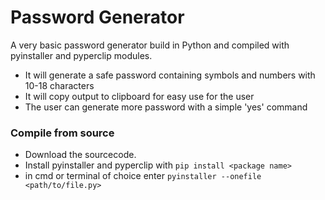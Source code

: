 # Password Generator
A very basic password generator build in Python and compiled with pyinstaller and pyperclip modules.

  - It will generate a safe password containing symbols and numbers with 10-18 characters
  - It will copy output to clipboard for easy use for the user
  - The user can generate more password with a simple 'yes' command

### Compile from source
- Download the sourcecode. 
- Install pyinstaller and pyperclip with `pip install <package name>`
- in cmd or terminal of choice enter `pyinstaller --onefile <path/to/file.py>`

